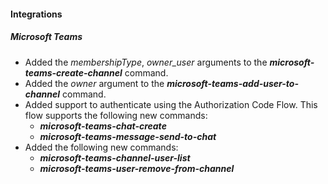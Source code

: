 
#### Integrations
##### Microsoft Teams
- Added the *membershipType*, *owner_user* arguments to the ***microsoft-teams-create-channel*** command.
- Added the *owner* argument to the ***microsoft-teams-add-user-to-channel*** command.
- Added support to authenticate using the Authorization Code Flow. This flow supports the following new commands:
  - ***microsoft-teams-chat-create***
  - ***microsoft-teams-message-send-to-chat***
- Added the following new commands:
  - ***microsoft-teams-channel-user-list***
  - ***microsoft-teams-user-remove-from-channel***